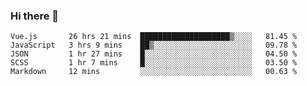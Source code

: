### Hi there 👋

<!--
**xin-code/Xin-code** is a ✨ _special_ ✨ repository because its `README.md` (this file) appears on your GitHub profile.

Here are some ideas to get you started:
<!--START_SECTION:waka-->
```text
Vue.js       26 hrs 21 mins  ████████████████████▒░░░░   81.45 % 
JavaScript   3 hrs 9 mins    ██▒░░░░░░░░░░░░░░░░░░░░░░   09.78 % 
JSON         1 hr 27 mins    █░░░░░░░░░░░░░░░░░░░░░░░░   04.50 % 
SCSS         1 hr 7 mins     █░░░░░░░░░░░░░░░░░░░░░░░░   03.50 % 
Markdown     12 mins         ░░░░░░░░░░░░░░░░░░░░░░░░░   00.63 % 
```
<!--END_SECTION:waka-->
